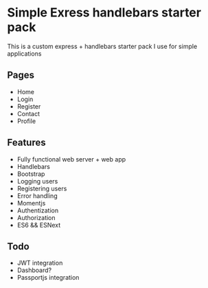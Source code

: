 # Simple Exress handlebars starter pack

This is a custom express + handlebars starter pack I use for simple applications

## Pages

- Home
- Login
- Register
- Contact
- Profile

## Features

- Fully functional web server + web app
- Handlebars
- Bootstrap
- Logging users
- Registering users
- Error handling
- Momentjs
- Authentization
- Authorization
- ES6 && ESNext

## Todo

- JWT integration
- Dashboard?
- Passportjs integration
